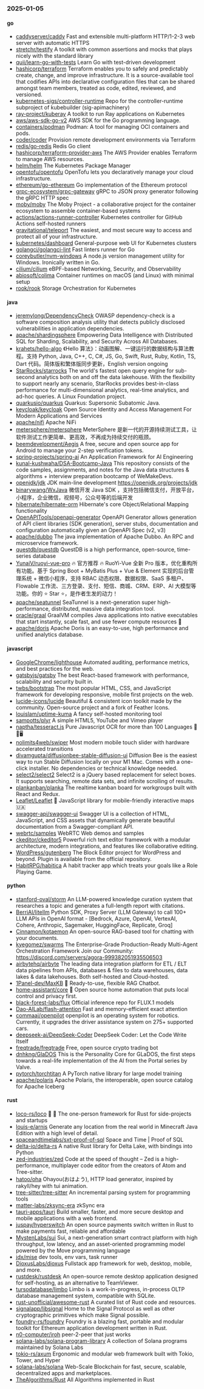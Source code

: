 ### 2025-01-05

#### go
* [caddyserver/caddy](https://github.com/caddyserver/caddy) Fast and extensible multi-platform HTTP/1-2-3 web server with automatic HTTPS
* [stretchr/testify](https://github.com/stretchr/testify) A toolkit with common assertions and mocks that plays nicely with the standard library
* [quii/learn-go-with-tests](https://github.com/quii/learn-go-with-tests) Learn Go with test-driven development
* [hashicorp/terraform](https://github.com/hashicorp/terraform) Terraform enables you to safely and predictably create, change, and improve infrastructure. It is a source-available tool that codifies APIs into declarative configuration files that can be shared amongst team members, treated as code, edited, reviewed, and versioned.
* [kubernetes-sigs/controller-runtime](https://github.com/kubernetes-sigs/controller-runtime) Repo for the controller-runtime subproject of kubebuilder (sig-apimachinery)
* [ray-project/kuberay](https://github.com/ray-project/kuberay) A toolkit to run Ray applications on Kubernetes
* [aws/aws-sdk-go-v2](https://github.com/aws/aws-sdk-go-v2) AWS SDK for the Go programming language.
* [containers/podman](https://github.com/containers/podman) Podman: A tool for managing OCI containers and pods.
* [coder/coder](https://github.com/coder/coder) Provision remote development environments via Terraform
* [redis/go-redis](https://github.com/redis/go-redis) Redis Go client
* [hashicorp/terraform-provider-aws](https://github.com/hashicorp/terraform-provider-aws) The AWS Provider enables Terraform to manage AWS resources.
* [helm/helm](https://github.com/helm/helm) The Kubernetes Package Manager
* [opentofu/opentofu](https://github.com/opentofu/opentofu) OpenTofu lets you declaratively manage your cloud infrastructure.
* [ethereum/go-ethereum](https://github.com/ethereum/go-ethereum) Go implementation of the Ethereum protocol
* [grpc-ecosystem/grpc-gateway](https://github.com/grpc-ecosystem/grpc-gateway) gRPC to JSON proxy generator following the gRPC HTTP spec
* [moby/moby](https://github.com/moby/moby) The Moby Project - a collaborative project for the container ecosystem to assemble container-based systems
* [actions/actions-runner-controller](https://github.com/actions/actions-runner-controller) Kubernetes controller for GitHub Actions self-hosted runners
* [gravitational/teleport](https://github.com/gravitational/teleport) The easiest, and most secure way to access and protect all of your infrastructure.
* [kubernetes/dashboard](https://github.com/kubernetes/dashboard) General-purpose web UI for Kubernetes clusters
* [golangci/golangci-lint](https://github.com/golangci/golangci-lint) Fast linters runner for Go
* [coreybutler/nvm-windows](https://github.com/coreybutler/nvm-windows) A node.js version management utility for Windows. Ironically written in Go.
* [cilium/cilium](https://github.com/cilium/cilium) eBPF-based Networking, Security, and Observability
* [abiosoft/colima](https://github.com/abiosoft/colima) Container runtimes on macOS (and Linux) with minimal setup
* [rook/rook](https://github.com/rook/rook) Storage Orchestration for Kubernetes

#### java
* [jeremylong/DependencyCheck](https://github.com/jeremylong/DependencyCheck) OWASP dependency-check is a software composition analysis utility that detects publicly disclosed vulnerabilities in application dependencies.
* [apache/shardingsphere](https://github.com/apache/shardingsphere) Empowering Data Intelligence with Distributed SQL for Sharding, Scalability, and Security Across All Databases.
* [krahets/hello-algo](https://github.com/krahets/hello-algo) 《Hello 算法》：动画图解、一键运行的数据结构与算法教程。支持 Python, Java, C++, C, C#, JS, Go, Swift, Rust, Ruby, Kotlin, TS, Dart 代码。简体版和繁体版同步更新，English version ongoing
* [StarRocks/starrocks](https://github.com/StarRocks/starrocks) The world's fastest open query engine for sub-second analytics both on and off the data lakehouse. With the flexibility to support nearly any scenario, StarRocks provides best-in-class performance for multi-dimensional analytics, real-time analytics, and ad-hoc queries. A Linux Foundation project.
* [quarkusio/quarkus](https://github.com/quarkusio/quarkus) Quarkus: Supersonic Subatomic Java.
* [keycloak/keycloak](https://github.com/keycloak/keycloak) Open Source Identity and Access Management For Modern Applications and Services
* [apache/nifi](https://github.com/apache/nifi) Apache NiFi
* [metersphere/metersphere](https://github.com/metersphere/metersphere) MeterSphere 是新一代的开源持续测试工具，让软件测试工作更简单、更高效，不再成为持续交付的瓶颈。
* [beemdevelopment/Aegis](https://github.com/beemdevelopment/Aegis) A free, secure and open source app for Android to manage your 2-step verification tokens.
* [spring-projects/spring-ai](https://github.com/spring-projects/spring-ai) An Application Framework for AI Engineering
* [kunal-kushwaha/DSA-Bootcamp-Java](https://github.com/kunal-kushwaha/DSA-Bootcamp-Java) This repository consists of the code samples, assignments, and notes for the Java data structures & algorithms + interview preparation bootcamp of WeMakeDevs.
* [openjdk/jdk](https://github.com/openjdk/jdk) JDK main-line development https://openjdk.org/projects/jdk
* [binarywang/WxJava](https://github.com/binarywang/WxJava) 微信开发 Java SDK ，支持包括微信支付，开放平台，小程序，企业微信，视频号，公众号等的后端开发
* [hibernate/hibernate-orm](https://github.com/hibernate/hibernate-orm) Hibernate's core Object/Relational Mapping functionality
* [OpenAPITools/openapi-generator](https://github.com/OpenAPITools/openapi-generator) OpenAPI Generator allows generation of API client libraries (SDK generation), server stubs, documentation and configuration automatically given an OpenAPI Spec (v2, v3)
* [apache/dubbo](https://github.com/apache/dubbo) The java implementation of Apache Dubbo. An RPC and microservice framework.
* [questdb/questdb](https://github.com/questdb/questdb) QuestDB is a high performance, open-source, time-series database
* [YunaiV/ruoyi-vue-pro](https://github.com/YunaiV/ruoyi-vue-pro) 🔥 官方推荐 🔥 RuoYi-Vue 全新 Pro 版本，优化重构所有功能。基于 Spring Boot + MyBatis Plus + Vue & Element 实现的后台管理系统 + 微信小程序，支持 RBAC 动态权限、数据权限、SaaS 多租户、Flowable 工作流、三方登录、支付、短信、商城、CRM、ERP、AI 大模型等功能。你的 ⭐️ Star ⭐️，是作者生发的动力！
* [apache/seatunnel](https://github.com/apache/seatunnel) SeaTunnel is a next-generation super high-performance, distributed, massive data integration tool.
* [oracle/graal](https://github.com/oracle/graal) GraalVM compiles Java applications into native executables that start instantly, scale fast, and use fewer compute resources 🚀
* [apache/doris](https://github.com/apache/doris) Apache Doris is an easy-to-use, high performance and unified analytics database.

#### javascript
* [GoogleChrome/lighthouse](https://github.com/GoogleChrome/lighthouse) Automated auditing, performance metrics, and best practices for the web.
* [gatsbyjs/gatsby](https://github.com/gatsbyjs/gatsby) The best React-based framework with performance, scalability and security built in.
* [twbs/bootstrap](https://github.com/twbs/bootstrap) The most popular HTML, CSS, and JavaScript framework for developing responsive, mobile first projects on the web.
* [lucide-icons/lucide](https://github.com/lucide-icons/lucide) Beautiful & consistent icon toolkit made by the community. Open-source project and a fork of Feather Icons.
* [louislam/uptime-kuma](https://github.com/louislam/uptime-kuma) A fancy self-hosted monitoring tool
* [sampotts/plyr](https://github.com/sampotts/plyr) A simple HTML5, YouTube and Vimeo player
* [naptha/tesseract.js](https://github.com/naptha/tesseract.js) Pure Javascript OCR for more than 100 Languages 📖🎉🖥
* [nolimits4web/swiper](https://github.com/nolimits4web/swiper) Most modern mobile touch slider with hardware accelerated transitions
* [divamgupta/diffusionbee-stable-diffusion-ui](https://github.com/divamgupta/diffusionbee-stable-diffusion-ui) Diffusion Bee is the easiest way to run Stable Diffusion locally on your M1 Mac. Comes with a one-click installer. No dependencies or technical knowledge needed.
* [select2/select2](https://github.com/select2/select2) Select2 is a jQuery based replacement for select boxes. It supports searching, remote data sets, and infinite scrolling of results.
* [plankanban/planka](https://github.com/plankanban/planka) The realtime kanban board for workgroups built with React and Redux.
* [Leaflet/Leaflet](https://github.com/Leaflet/Leaflet) 🍃 JavaScript library for mobile-friendly interactive maps 🇺🇦
* [swagger-api/swagger-ui](https://github.com/swagger-api/swagger-ui) Swagger UI is a collection of HTML, JavaScript, and CSS assets that dynamically generate beautiful documentation from a Swagger-compliant API.
* [webrtc/samples](https://github.com/webrtc/samples) WebRTC Web demos and samples
* [ckeditor/ckeditor5](https://github.com/ckeditor/ckeditor5) Powerful rich text editor framework with a modular architecture, modern integrations, and features like collaborative editing.
* [WordPress/gutenberg](https://github.com/WordPress/gutenberg) The Block Editor project for WordPress and beyond. Plugin is available from the official repository.
* [HabitRPG/habitica](https://github.com/HabitRPG/habitica) A habit tracker app which treats your goals like a Role Playing Game.

#### python
* [stanford-oval/storm](https://github.com/stanford-oval/storm) An LLM-powered knowledge curation system that researches a topic and generates a full-length report with citations.
* [BerriAI/litellm](https://github.com/BerriAI/litellm) Python SDK, Proxy Server (LLM Gateway) to call 100+ LLM APIs in OpenAI format - [Bedrock, Azure, OpenAI, VertexAI, Cohere, Anthropic, Sagemaker, HuggingFace, Replicate, Groq]
* [Cinnamon/kotaemon](https://github.com/Cinnamon/kotaemon) An open-source RAG-based tool for chatting with your documents.
* [kyegomez/swarms](https://github.com/kyegomez/swarms) The Enterprise-Grade Production-Ready Multi-Agent Orchestration Framework Join our Community: https://discord.com/servers/agora-999382051935506503
* [airbytehq/airbyte](https://github.com/airbytehq/airbyte) The leading data integration platform for ETL / ELT data pipelines from APIs, databases & files to data warehouses, data lakes & data lakehouses. Both self-hosted and Cloud-hosted.
* [1Panel-dev/MaxKB](https://github.com/1Panel-dev/MaxKB) 💬 Ready-to-use, flexible RAG Chatbot.
* [home-assistant/core](https://github.com/home-assistant/core) 🏡 Open source home automation that puts local control and privacy first.
* [black-forest-labs/flux](https://github.com/black-forest-labs/flux) Official inference repo for FLUX.1 models
* [Dao-AILab/flash-attention](https://github.com/Dao-AILab/flash-attention) Fast and memory-efficient exact attention
* [commaai/openpilot](https://github.com/commaai/openpilot) openpilot is an operating system for robotics. Currently, it upgrades the driver assistance system on 275+ supported cars.
* [deepseek-ai/DeepSeek-Coder](https://github.com/deepseek-ai/DeepSeek-Coder) DeepSeek Coder: Let the Code Write Itself
* [freqtrade/freqtrade](https://github.com/freqtrade/freqtrade) Free, open source crypto trading bot
* [dnhkng/GlaDOS](https://github.com/dnhkng/GlaDOS) This is the Personality Core for GLaDOS, the first steps towards a real-life implementation of the AI from the Portal series by Valve.
* [pytorch/torchtitan](https://github.com/pytorch/torchtitan) A PyTorch native library for large model training
* [apache/polaris](https://github.com/apache/polaris) Apache Polaris, the interoperable, open source catalog for Apache Iceberg

#### rust
* [loco-rs/loco](https://github.com/loco-rs/loco) 🚂 🦀 The one-person framework for Rust for side-projects and startups
* [louis-e/arnis](https://github.com/louis-e/arnis) Generate any location from the real world in Minecraft Java Edition with a high level of detail.
* [spaceandtimelabs/sxt-proof-of-sql](https://github.com/spaceandtimelabs/sxt-proof-of-sql) Space and Time | Proof of SQL
* [delta-io/delta-rs](https://github.com/delta-io/delta-rs) A native Rust library for Delta Lake, with bindings into Python
* [zed-industries/zed](https://github.com/zed-industries/zed) Code at the speed of thought – Zed is a high-performance, multiplayer code editor from the creators of Atom and Tree-sitter.
* [hatoo/oha](https://github.com/hatoo/oha) Ohayou(おはよう), HTTP load generator, inspired by rakyll/hey with tui animation.
* [tree-sitter/tree-sitter](https://github.com/tree-sitter/tree-sitter) An incremental parsing system for programming tools
* [matter-labs/zksync-era](https://github.com/matter-labs/zksync-era) zkSync era
* [tauri-apps/tauri](https://github.com/tauri-apps/tauri) Build smaller, faster, and more secure desktop and mobile applications with a web frontend.
* [juspay/hyperswitch](https://github.com/juspay/hyperswitch) An open source payments switch written in Rust to make payments fast, reliable and affordable
* [MystenLabs/sui](https://github.com/MystenLabs/sui) Sui, a next-generation smart contract platform with high throughput, low latency, and an asset-oriented programming model powered by the Move programming language
* [jdx/mise](https://github.com/jdx/mise) dev tools, env vars, task runner
* [DioxusLabs/dioxus](https://github.com/DioxusLabs/dioxus) Fullstack app framework for web, desktop, mobile, and more.
* [rustdesk/rustdesk](https://github.com/rustdesk/rustdesk) An open-source remote desktop application designed for self-hosting, as an alternative to TeamViewer.
* [tursodatabase/limbo](https://github.com/tursodatabase/limbo) Limbo is a work-in-progress, in-process OLTP database management system, compatible with SQLite.
* [rust-unofficial/awesome-rust](https://github.com/rust-unofficial/awesome-rust) A curated list of Rust code and resources.
* [signalapp/libsignal](https://github.com/signalapp/libsignal) Home to the Signal Protocol as well as other cryptographic primitives which make Signal possible.
* [foundry-rs/foundry](https://github.com/foundry-rs/foundry) Foundry is a blazing fast, portable and modular toolkit for Ethereum application development written in Rust.
* [n0-computer/iroh](https://github.com/n0-computer/iroh) peer-2-peer that just works
* [solana-labs/solana-program-library](https://github.com/solana-labs/solana-program-library) A collection of Solana programs maintained by Solana Labs
* [tokio-rs/axum](https://github.com/tokio-rs/axum) Ergonomic and modular web framework built with Tokio, Tower, and Hyper
* [solana-labs/solana](https://github.com/solana-labs/solana) Web-Scale Blockchain for fast, secure, scalable, decentralized apps and marketplaces.
* [TheAlgorithms/Rust](https://github.com/TheAlgorithms/Rust) All Algorithms implemented in Rust
